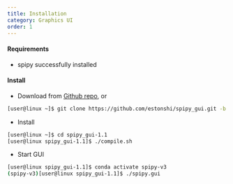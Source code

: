 ```yaml
---
title: Installation
category: Graphics UI
order: 1
---
```


#### Requirements

- spipy successfully installed

#### Install

- Download from [Github repo](https://github.com/estonshi/spipy_gui/tree/v1.1), or
```bash
[user@linux ~]$ git clone https://github.com/estonshi/spipy_gui.git -b v1.1 --single-branch
```
- Install
```bash
[user@linux ~]$ cd spipy_gui-1.1
[user@linux spipy_gui-1.1]$ ./compile.sh 
```
- Start GUI
```bash
[user@linux spipy_gui-1.1]$ conda activate spipy-v3
(spipy-v3)[user@linux spipy_gui-1.1]$ ./spipy.gui
```